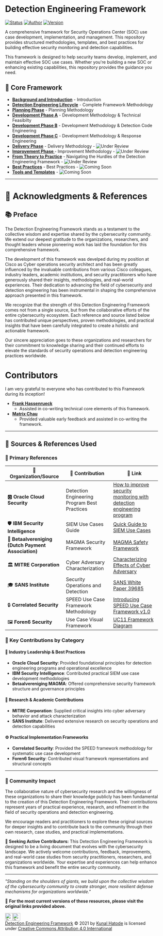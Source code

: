 # Detection Engineering Framework

[![Status](https://img.shields.io/badge/Status-Released-green.svg)](https://github.com)
[![Author](https://img.shields.io/badge/Author-Kunal_Hatode-blue)](https://github.com)
[![Version](https://img.shields.io/badge/Version-2.0-red)](https://github.com)

A comprehensive framework for Security Operations Center (SOC) use case development, implementation, and management. This repository provides structured methodologies, templates, and best practices for building effective security monitoring and detection capabilities.

This framework is designed to help security teams develop, implement, and maintain effective SOC use cases. Whether you're building a new SOC or enhancing existing capabilities, this repository provides the guidance you need.

## 📖 Core Framework


- **[Background and Introduction](Background-and-Introduction.md)** - Introduction
- **[Detection Engineering Lifecycle](Detection-Engineering-Lifecycle.md)** - Complete Framework Methodology
- **[Planning Phase](planning-phase.md)** - Planning Methodology
- **[Development Phase A](development-phase-A.md)** - Development Methodology & Technical Feasibilty
- **[Development Phase B](development-phase-B.md)** - Development Methodology & Detection Code Engineering 
- **[Development Phase C](development-phase-C.md)** - Development Methodology & Response Engineering
- **[Delivery Phase](delivery-phase.md)** - Delivery Methodology - ![Under Review](https://img.shields.io/badge/Under%20Review-9e298d)
- **[Improvement Phase ](improvement-phase.md)** - Improvement Methodology - ![Under Review](https://img.shields.io/badge/Under%20Review-9e298d)
- **[From Theory to Practice](from-theory-to-practice.md)** - Navigating the Hurdles of the Detection Engineering Framework - ![Under Review](https://img.shields.io/badge/Under%20Review-9e298d)
- **[Best Practices]()** - Best Practices - ![Coming Soon](https://img.shields.io/badge/Coming%20soon-feb204)
- **[Tools and Templates](tool-and-templates)** - ![Coming Soon](https://img.shields.io/badge/Coming%20soon-feb204)




<!--
- **[Development Phase](development-phase.md)** - Development methodology  - Coming Soon
- **[Delivery Phase](delivery-phase.md)** - Delivery methodology  - Coming Soon
- **[Improvement Phase ](improvement-phase.md)** - Improvment methodology  - Coming Soon
- **[Best Practices](best-practice.md)** - Best Practices  - Coming Soon
- **[Tools](tools.md)** - Tools - Coming Soon
-->

---

# 🙏 Acknowledgments & References

## 📚 Preface

The Detection Engineering Framework stands as a testament to the collective wisdom and expertise shared by the cybersecurity community. We extend our deepest gratitude to the organizations, researchers, and thought leaders whose pioneering work has laid the foundation for this comprehensive framework.

The development of this framework was develped during my position at Cisco as Cyber operations security architect and has been greatly influenced by the invaluable contributions from various Cisco colleagues, industry leaders, academic institutions, and security practitioners who have generously shared their insights, methodologies, and real-world experiences. Their dedication to advancing the field of cybersecurity and detection engineering has been instrumental in shaping the comprehensive approach presented in this framework.

We recognize that the strength of this Detection Engineering Framework comes not from a single source, but from the collaborative efforts of the entire cybersecurity ecosystem. Each reference and source listed below has contributed unique perspectives, proven methodologies, and practical insights that have been carefully integrated to create a holistic and actionable framework.

Our sincere appreciation goes to these organizations and researchers for their commitment to knowledge sharing and their continued efforts to elevate the standards of security operations and detection engineering practices worldwide.

# Contributors

I am very grateful to everyone who has contributed to this Framework during its inception!

*   **[Frank Hassenrueck](https://www.linkedin.com/in/frank-hassenr%C3%BCck-371529116/)**
    * Assisted in co-writing technical core elements of this framework.
*   **[Matrix Chau](https://www.linkedin.com/in/matrixchau/)**
    * Provided valuable early feedback and assisted in co-writing the framework.

---

## 📖 Sources & References Used

### 🔗 Primary References

| 🏢 **Organization/Source** | 📝 **Contribution** | 🔗 **Link** |
|---------------------------|---------------------|-------------|
| 🅾️ **Oracle Cloud Security** | Detection Engineering Program Best Practices | [How to improve security monitoring with detection engineering program](https://blogs.oracle.com/cloudsecurity/post/how-to-improve-security-monitoring-with-detection-engineering-program) |
| 🛡️ **IBM Security Intelligence** | SIEM Use Cases Guide | [Quick Guide to SIEM Use Cases](https://securityintelligence.com/posts/quick-guide-to-siem-use-cases/) |
| 🏦 **Betaalvereniging (Dutch Payment Association)** | MAGMA Security Framework | [MAGMA Safety Framework](https://www.betaalvereniging.nl/en/safety/magma/) |
| 🏛️ **MITRE Corporation** | Cyber Adversary Characterization | [Characterizing Effects of Cyber Adversary](http://www.mitre.org/sites/default/files/publications/characterizing-effects-cyber-adversary-13-4173.pdf) |
| 🎓 **SANS Institute** | Security Operations and Detection | [SANS White Paper 39685](https://www.sans.org/white-papers/39685/) |
| 🔒 **Correlated Security** | SPEED Use Case Framework Methodology | [Introducing SPEED Use Case Framework v1.0](http://correlatedsecurity.com/introducing-speed-use-case-framework-v1-0/) |
| 🖼️ **Foren6 Security** | Use Case Visual Framework | [UC11 Framework Diagram](https://foren6.files.wordpress.com/2017/10/uc11.png) |

### 🎯 Key Contributions by Category

#### 🏢 **Industry Leadership & Best Practices**
- **Oracle Cloud Security**: Provided foundational principles for detection engineering programs and operational excellence
- **IBM Security Intelligence**: Contributed practical SIEM use case development methodologies
- **Betaalvereniging MAGMA**: Offered comprehensive security framework structure and governance principles

#### 🔬 **Research & Academic Contributions**
- **MITRE Corporation**: Supplied critical insights into cyber adversary behavior and attack characterization
- **SANS Institute**: Delivered extensive research on security operations and detection capabilities

#### ⚙️ **Practical Implementation Frameworks**
- **Correlated Security**: Provided the SPEED framework methodology for systematic use case development
- **Foren6 Security**: Contributed visual framework representations and structural concepts

---

### 🤝 Community Impact

The collaborative nature of cybersecurity research and the willingness of these organizations to share their knowledge publicly has been fundamental to the creation of this Detection Engineering Framework. Their contributions represent years of practical experience, research, and refinement in the field of security operations and detection engineering.

We encourage readers and practitioners to explore these original sources for deeper insights and to contribute back to the community through their own research, case studies, and practical implementations.

**🚀 Seeking Active Contributors:** This Detection Engineering Framework is designed to be a living document that evolves with the cybersecurity landscape. We actively welcome contributions, feedback, improvements, and real-world case studies from security practitioners, researchers, and organizations worldwide. Your expertise and experiences can help enhance this framework and benefit the entire security community.

---

*"Standing on the shoulders of giants, we build upon the collective wisdom of the cybersecurity community to create stronger, more resilient defense mechanisms for organizations worldwide."*

🔗 **For the most current versions of these resources, please visit the original links provided above.**

<img src="https://mirrors.creativecommons.org/presskit/icons/cc.svg" alt="Creative Commons By" width="25" height="25"><img src="https://mirrors.creativecommons.org/presskit/icons/by.svg" alt="Creative Commons By" width="25" height="25"> <br>
<a href="https://github.com/Ke0xes/Detection-Engineering-Framework">Detection Engineering Framework</a> © 2021 by <a href="https://kunal.hatode.com">Kunal Hatode</a> is licensed under <a href="https://creativecommons.org/licenses/by/4.0/">Creative Commons Attribution 4.0 International</a>
